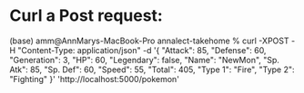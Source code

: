 # Curl a Post request:

(base) amm@AnnMarys-MacBook-Pro annalect-takehome % curl -XPOST -H "Content-Type: application/json" -d '{ "Attack": 85,
    "Defense": 60,
    "Generation": 3,
    "HP": 60,
    "Legendary": false,
    "Name": "NewMon",
    "Sp. Atk": 85,
    "Sp. Def": 60,
    "Speed": 55,
    "Total": 405,
    "Type 1": "Fire",
    "Type 2": "Fighting"
  }' 'http://localhost:5000/pokemon'